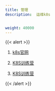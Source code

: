 ```yaml
---
title: 管理
description:  运维k8s


weight: 40000
---
```


{{< alert >}}

1. [k8s官网](https://kubernetes.io/zh-cn/docs/home/)

2. [K8S训练营](https://www.qikqiak.com/k8strain/controller/deployment/)

3. [K8S训练营](https://docs.youdianzhishi.com/k8s/controller/replicaset/)

{{< /alert >}}

